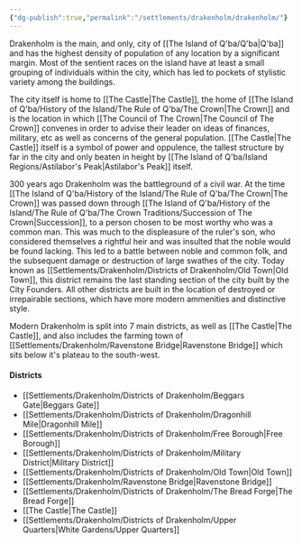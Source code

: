 ```yaml
---
{"dg-publish":true,"permalink":"/settlements/drakenholm/drakenholm/"}
---
```



Drakenholm is the main, and only, city of [[The Island of Q'ba/Q'ba\|Q'ba]] and has the highest density of population of any location by a significant margin. 
Most of the sentient races on the island have at least a small grouping of individuals within the city, which has led to pockets of stylistic variety among the buildings.

The city itself is home to [[The Castle\|The Castle]], the home of [[The Island of Q'ba/History of the Island/The Rule of Q'ba/The Crown\|The Crown]] and is the location in which [[The Council of The Crown\|The Council of The Crown]] convenes in order to advise their leader on ideas of finances, military, etc as well as concerns of the general population. [[The Castle\|The Castle]] itself is a symbol of power and oppulence, the tallest structure by far in the city and only beaten in height by [[The Island of Q'ba/Island Regions/Astilabor's Peak\|Astilabor's Peak]] itself. 

300 years ago Drakenholm was the battleground of a civil war. At the time [[The Island of Q'ba/History of the Island/The Rule of Q'ba/The Crown\|The Crown]] was passed down through [[The Island of Q'ba/History of the Island/The Rule of Q'ba/The Crown Traditions/Succession of The Crown\|Succession]], to a person chosen to be most worthy who was a common man. This was much to the displeasure of the ruler's son, who considered themselves a rightful heir and was insulted that the noble would be found lacking. This led to a battle between noble and common folk, and the subsequent damage or destruction of large swathes of the city. Today known as [[Settlements/Drakenholm/Districts of Drakenholm/Old Town\|Old Town]], this district remains the last standing section of the city built by the City Founders. All other districts are built in the location of destroyed or irrepairable sections, which have more modern ammenities and distinctive style. 

Modern Drakenholm is split into 7 main districts, as well as [[The Castle\|The Castle]], and also includes the farming town of [[Settlements/Drakenholm/Ravenstone Bridge\|Ravenstone Bridge]] which sits below it's plateau to the south-west.

#### Districts
- [[Settlements/Drakenholm/Districts of Drakenholm/Beggars Gate\|Beggars Gate]]
- [[Settlements/Drakenholm/Districts of Drakenholm/Dragonhill Mile\|Dragonhill Mile]]
- [[Settlements/Drakenholm/Districts of Drakenholm/Free Borough\|Free Borough]]
- [[Settlements/Drakenholm/Districts of Drakenholm/Military District\|Military District]]
- [[Settlements/Drakenholm/Districts of Drakenholm/Old Town\|Old Town]]
- [[Settlements/Drakenholm/Ravenstone Bridge\|Ravenstone Bridge]]
- [[Settlements/Drakenholm/Districts of Drakenholm/The Bread Forge\|The Bread Forge]]
- [[The Castle\|The Castle]]
- [[Settlements/Drakenholm/Districts of Drakenholm/Upper Quarters\|White Gardens/Upper Quarters]]




